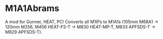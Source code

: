 # M1A1Abrams
A mod for Gunner, HEAT, PC! Converts all M1IPs to M1A1s (105mm M68A1 -> 120mm M256, M456 HEAT-FS-T -> M830 HEAT-MP-T, M833 APFSDS-T -> M829 APFSDS-T).
